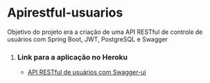 # Apirestful-usuarios

Objetivo do projeto era a criação de uma API RESTful de controle de usuários com Spring Boot, JWT, PostgreSQL e Swagger

<ol>
<li>
<h3><b>Link para a aplicação no Heroku</b></h3>
<ul> 
<li><a href="https://apirestful-usuarios.herokuapp.com/swagger-ui.html#">API RESTful de usuários com Swagger-ui</a></li>
</ul>
</li>
</ol>
